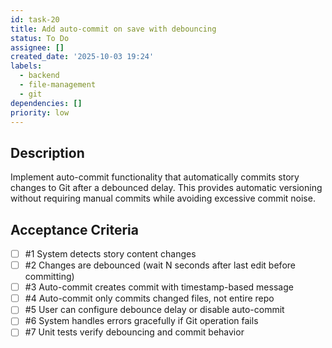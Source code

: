 ```yaml
---
id: task-20
title: Add auto-commit on save with debouncing
status: To Do
assignee: []
created_date: '2025-10-03 19:24'
labels:
  - backend
  - file-management
  - git
dependencies: []
priority: low
---
```


## Description

<!-- SECTION:DESCRIPTION:BEGIN -->
Implement auto-commit functionality that automatically commits story changes to Git after a debounced delay. This provides automatic versioning without requiring manual commits while avoiding excessive commit noise.
<!-- SECTION:DESCRIPTION:END -->

## Acceptance Criteria
<!-- AC:BEGIN -->
- [ ] #1 System detects story content changes
- [ ] #2 Changes are debounced (wait N seconds after last edit before committing)
- [ ] #3 Auto-commit creates commit with timestamp-based message
- [ ] #4 Auto-commit only commits changed files, not entire repo
- [ ] #5 User can configure debounce delay or disable auto-commit
- [ ] #6 System handles errors gracefully if Git operation fails
- [ ] #7 Unit tests verify debouncing and commit behavior
<!-- AC:END -->
